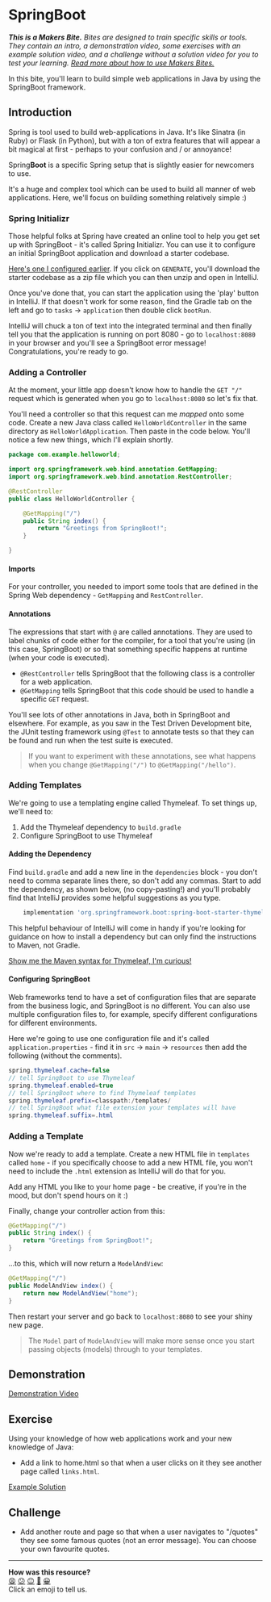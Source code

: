 # SpringBoot

_**This is a Makers Bite.** Bites are designed to train specific skills or
tools. They contain an intro, a demonstration video, some exercises with an
example solution video, and a challenge without a solution video for you to test
your learning. [Read more about how to use Makers
Bites.](https://github.com/makersacademy/course/blob/main/labels/bites.md)_

In this bite, you'll learn to build simple web applications in Java by using 
the SpringBoot framework.

## Introduction

Spring is tool used to build web-applications in Java. It's like Sinatra (in 
Ruby) or Flask (in Python), but with a ton of extra features that will appear 
a bit magical at first - perhaps to your confusion and / or annoyance!

Spring**Boot** is a specific Spring setup that is slightly easier for newcomers 
to use.

It's a huge and complex tool which can be used to build all manner of web 
applications. Here, we'll focus on building something relatively simple :)

### Spring Initializr

Those helpful folks at Spring have created an online tool to help you get set 
up with SpringBoot - it's called Spring Initializr. You can use it to configure 
an initial SpringBoot application and download a starter codebase.

[Here's one I configured earlier](https://start.spring.io/#!type=gradle-project&language=java&platformVersion=3.0.10&packaging=jar&jvmVersion=17&groupId=com.example&artifactId=hello-world&name=hello-world&description=Demo%20project%20for%20Spring%20Boot&packageName=com.example.hello-world&dependencies=web). 
If you click on `GENERATE`, you'll download the starter codebase as a zip file 
which you can then unzip and open in IntelliJ.

Once you've done that, you can start the application using the 'play' button in 
IntelliJ. If that doesn't work for some reason, find the Gradle tab on the left 
and go to `tasks` -> `application` then double click `bootRun`.

IntelliJ will chuck a ton of text into the integrated terminal and then finally 
tell you that the application is running on port 8080 - go to `localhost:8080` 
in your browser and you'll see a SpringBoot error message! Congratulations, 
you're ready to go.

### Adding a Controller

At the moment, your little app doesn't know how to handle the `GET "/"` 
request which is generated when you go to `localhost:8080` so let's fix that.

You'll need a controller so that this request can me _mapped_ onto some code. 
Create a new Java class called `HelloWorldController` in the same directory 
as `HelloWorldApplication`. Then paste in the code below. You'll notice a few 
new things, which I'll explain shortly.

```java
package com.example.helloworld;

import org.springframework.web.bind.annotation.GetMapping;
import org.springframework.web.bind.annotation.RestController;

@RestController
public class HelloWorldController {

	@GetMapping("/")
	public String index() {
		return "Greetings from SpringBoot!";
	}

}
```

#### Imports

For your controller, you needed to import some tools that are defined in the 
Spring Web dependency - `GetMapping` and `RestController`.

#### Annotations

The expressions that start with `@` are called annotations. They are used to 
label chunks of code either for the compiler, for a tool that you're using 
(in this case, SpringBoot) or so that something specific happens at runtime 
(when your code is executed).

* `@RestController` tells SpringBoot that the following class is a controller 
for a web application.
* `@GetMapping` tells SpringBoot that this code should be used to handle a 
specific `GET` request.

You'll see lots of other annotations in Java, both in SpringBoot and elsewhere. 
For example, as you saw in the Test Driven Development bite, the JUnit testing 
framework using `@Test` to annotate tests so that they can be found and run 
when the test suite is executed.

> If you want to experiment with these annotations, see what happens when you 
> change `@GetMapping("/")` to `@GetMapping("/hello")`.

### Adding Templates

We're going to use a templating engine called Thymeleaf. To set things up, 
we'll need to:

1. Add the Thymeleaf dependency to `build.gradle`
2. Configure SpringBoot to use Thymeleaf

#### Adding the Dependency

Find `build.gradle` and add a new line in the `dependencies` block - you don't 
need to comma separate lines there, so don't add any commas. Start to add the 
dependency, as shown below, (no copy-pasting!) and you'll probably find that 
IntelliJ provides some helpful suggestions as you type.

```groovy
	implementation 'org.springframework.boot:spring-boot-starter-thymeleaf:3.0.5'
```

This helpful behaviour of IntelliJ will come in handy if you're looking for 
guidance on how to install a dependency but can only find the instructions 
to Maven, not Gradle.

[Show me the Maven syntax for Thymeleaf, I'm curious!](https://www.baeldung.com/spring-boot-start#simple-mvc-view)

#### Configuring SpringBoot

Web frameworks tend to have a set of configuration files that are separate 
from the business logic, and SpringBoot is no different. You can also use 
multiple configuration files to, for example, specify different configurations 
for different environments.

Here we're going to use one configuration file and it's called 
`application.properties` - find it in `src` -> `main` -> `resources` then add 
the following (without the comments).

```java
spring.thymeleaf.cache=false
// tell SpringBoot to use Thymeleaf
spring.thymeleaf.enabled=true 
// tell SpringBoot where to find Thymeleaf templates
spring.thymeleaf.prefix=classpath:/templates/
// tell SpringBoot what file extension your templates will have
spring.thymeleaf.suffix=.html
```

### Adding a Template

Now we're ready to add a template. Create a new HTML file in `templates` 
called `home` - if you specifically choose to add a new HTML file, you won't 
need to include the `.html` extension as IntelliJ will do that for you.

Add any HTML you like to your home page - be creative, if you're in the mood, 
but don't spend hours on it :)

Finally, change your controller action from this:

```java
@GetMapping("/")
public String index() {
	return "Greetings from SpringBoot!";
}
```

...to this, which will now return a `ModelAndView`:

```java
@GetMapping("/")
public ModelAndView index() {
	return new ModelAndView("home");
}
```

Then restart your server and go back to `localhost:8080` to see your shiny new 
page.

> The `Model` part of `ModelAndView` will make more sense once you start 
> passing objects (models) through to your templates.

## Demonstration

[Demonstration Video](https://youtu.be/WdXXZuvkyAk)

## Exercise

Using your knowledge of how web applications work and your new knowledge of 
Java:

* Add a link to home.html so that when a user clicks on it they see another 
page called `links.html`.

[Example Solution](https://youtu.be/h29FjjVSasM)

## Challenge

* Add another route and page so that when a user navigates to "/quotes" they 
see some famous quotes (not an error message). You can choose your own 
favourite quotes.

<!-- BEGIN GENERATED SECTION DO NOT EDIT -->

---

**How was this resource?**  
[😫](https://airtable.com/shrUJ3t7KLMqVRFKR?prefill_Repository=makersacademy%2Fjava-fundamentals-with-intellij&prefill_File=bites%2F14_spring_boot_bite.md&prefill_Sentiment=😫) [😕](https://airtable.com/shrUJ3t7KLMqVRFKR?prefill_Repository=makersacademy%2Fjava-fundamentals-with-intellij&prefill_File=bites%2F14_spring_boot_bite.md&prefill_Sentiment=😕) [😐](https://airtable.com/shrUJ3t7KLMqVRFKR?prefill_Repository=makersacademy%2Fjava-fundamentals-with-intellij&prefill_File=bites%2F14_spring_boot_bite.md&prefill_Sentiment=😐) [🙂](https://airtable.com/shrUJ3t7KLMqVRFKR?prefill_Repository=makersacademy%2Fjava-fundamentals-with-intellij&prefill_File=bites%2F14_spring_boot_bite.md&prefill_Sentiment=🙂) [😀](https://airtable.com/shrUJ3t7KLMqVRFKR?prefill_Repository=makersacademy%2Fjava-fundamentals-with-intellij&prefill_File=bites%2F14_spring_boot_bite.md&prefill_Sentiment=😀)  
Click an emoji to tell us.

<!-- END GENERATED SECTION DO NOT EDIT -->
